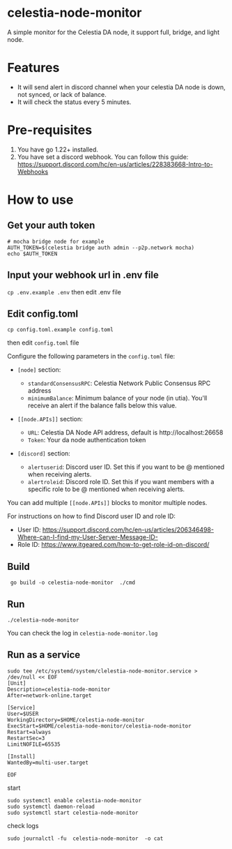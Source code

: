 # celestia-node-monitor

A simple monitor for the Celestia DA node, it support full, bridge, and light node.
# Features
* It will send alert in discord channel when your celestia DA node is down, not synced, or lack of balance. 
* It will check the status every 5 minutes.


# Pre-requisites

1. You have go 1.22+ installed.
2. You have set a discord webhook. You can follow this guide: https://support.discord.com/hc/en-us/articles/228383668-Intro-to-Webhooks

# How to use

## Get your auth token
```
# mocha bridge node for example 
AUTH_TOKEN=$(celestia bridge auth admin --p2p.network mocha)
echo $AUTH_TOKEN
```

## Input your webhook url in .env file
`cp .env.example .env`
then edit .env file

## Edit config.toml
`cp config.toml.example config.toml`

then edit `config.toml` file

Configure the following parameters in the `config.toml` file:

* `[node]` section:
  - `standardConsensusRPC`: Celestia Network Public Consensus RPC address
  - `minimumBalance`: Minimum balance of your node (in utia). You'll receive an alert if the balance falls below this value.

* `[[node.APIs]]` section:
  - `URL`: Celestia DA Node API address, default is http://localhost:26658
  - `Token`: Your da node authentication token

* `[discord]` section:
  - `alertuserid`: Discord user ID. Set this if you want to be @ mentioned when receiving alerts.
  - `alertroleid`: Discord role ID. Set this if you want members with a specific role to be @ mentioned when receiving alerts.

You can add multiple `[[node.APIs]]` blocks to monitor multiple nodes.

For instructions on how to find Discord user ID and role ID:
- User ID: https://support.discord.com/hc/en-us/articles/206346498-Where-can-I-find-my-User-Server-Message-ID-
- Role ID: https://www.itgeared.com/how-to-get-role-id-on-discord/

## Build 
```shell
 go build -o celestia-node-monitor  ./cmd
```





## Run
```shell
./celestia-node-monitor
```

You can check the log in `celestia-node-monitor.log`


## Run as a service
```
sudo tee /etc/systemd/system/clelestia-node-monitor.service > /dev/null << EOF
[Unit]
Description=celestia-node-monitor
After=network-online.target

[Service]
User=$USER
WorkingDirectory=$HOME/celestia-node-monitor
ExecStart=$HOME/celestia-node-monitor/celestia-node-monitor
Restart=always
RestartSec=3
LimitNOFILE=65535

[Install]
WantedBy=multi-user.target

EOF
```
start

```
sudo systemctl enable celestia-node-monitor
sudo systemctl daemon-reload
sudo systemctl start celestia-node-monitor
```
check logs
```
sudo journalctl -fu  celestia-node-monitor  -o cat
```

